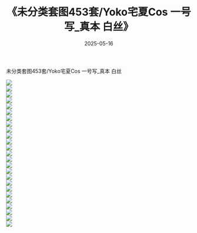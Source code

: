 ﻿---
layout: post
title:  《未分类套图453套/Yoko宅夏Cos  一号写_真本  白丝》
date:   2025-05-16
img: http://img.660000.xyz/Sharelink/网络美图/2021/未分类套图453套/Yoko宅夏Cos  一号写_真本  白丝/000.jpg
categories: [美女, 清纯, 唯美]
---

未分类套图453套/Yoko宅夏Cos  一号写_真本  白丝

 ![](http://img.660000.xyz/Sharelink/网络美图/2021/未分类套图453套/Yoko宅夏Cos&nbsp;&nbsp;一号写_真本&nbsp;&nbsp;白丝/001.jpg) <br>![](http://img.660000.xyz/Sharelink/网络美图/2021/未分类套图453套/Yoko宅夏Cos&nbsp;&nbsp;一号写_真本&nbsp;&nbsp;白丝/002.jpg) <br>![](http://img.660000.xyz/Sharelink/网络美图/2021/未分类套图453套/Yoko宅夏Cos&nbsp;&nbsp;一号写_真本&nbsp;&nbsp;白丝/003.jpg) <br>![](http://img.660000.xyz/Sharelink/网络美图/2021/未分类套图453套/Yoko宅夏Cos&nbsp;&nbsp;一号写_真本&nbsp;&nbsp;白丝/004.jpg) <br>![](http://img.660000.xyz/Sharelink/网络美图/2021/未分类套图453套/Yoko宅夏Cos&nbsp;&nbsp;一号写_真本&nbsp;&nbsp;白丝/005.jpg) <br>![](http://img.660000.xyz/Sharelink/网络美图/2021/未分类套图453套/Yoko宅夏Cos&nbsp;&nbsp;一号写_真本&nbsp;&nbsp;白丝/006.jpg) <br>![](http://img.660000.xyz/Sharelink/网络美图/2021/未分类套图453套/Yoko宅夏Cos&nbsp;&nbsp;一号写_真本&nbsp;&nbsp;白丝/007.jpg) <br>![](http://img.660000.xyz/Sharelink/网络美图/2021/未分类套图453套/Yoko宅夏Cos&nbsp;&nbsp;一号写_真本&nbsp;&nbsp;白丝/008.jpg) <br>![](http://img.660000.xyz/Sharelink/网络美图/2021/未分类套图453套/Yoko宅夏Cos&nbsp;&nbsp;一号写_真本&nbsp;&nbsp;白丝/009.jpg) <br>![](http://img.660000.xyz/Sharelink/网络美图/2021/未分类套图453套/Yoko宅夏Cos&nbsp;&nbsp;一号写_真本&nbsp;&nbsp;白丝/010.jpg) <br>![](http://img.660000.xyz/Sharelink/网络美图/2021/未分类套图453套/Yoko宅夏Cos&nbsp;&nbsp;一号写_真本&nbsp;&nbsp;白丝/011.jpg) <br>![](http://img.660000.xyz/Sharelink/网络美图/2021/未分类套图453套/Yoko宅夏Cos&nbsp;&nbsp;一号写_真本&nbsp;&nbsp;白丝/012.jpg) <br>![](http://img.660000.xyz/Sharelink/网络美图/2021/未分类套图453套/Yoko宅夏Cos&nbsp;&nbsp;一号写_真本&nbsp;&nbsp;白丝/013.jpg) <br>![](http://img.660000.xyz/Sharelink/网络美图/2021/未分类套图453套/Yoko宅夏Cos&nbsp;&nbsp;一号写_真本&nbsp;&nbsp;白丝/014.jpg) <br>![](http://img.660000.xyz/Sharelink/网络美图/2021/未分类套图453套/Yoko宅夏Cos&nbsp;&nbsp;一号写_真本&nbsp;&nbsp;白丝/015.jpg) <br>![](http://img.660000.xyz/Sharelink/网络美图/2021/未分类套图453套/Yoko宅夏Cos&nbsp;&nbsp;一号写_真本&nbsp;&nbsp;白丝/016.jpg) <br>![](http://img.660000.xyz/Sharelink/网络美图/2021/未分类套图453套/Yoko宅夏Cos&nbsp;&nbsp;一号写_真本&nbsp;&nbsp;白丝/017.jpg) <br>![](http://img.660000.xyz/Sharelink/网络美图/2021/未分类套图453套/Yoko宅夏Cos&nbsp;&nbsp;一号写_真本&nbsp;&nbsp;白丝/018.jpg) <br>![](http://img.660000.xyz/Sharelink/网络美图/2021/未分类套图453套/Yoko宅夏Cos&nbsp;&nbsp;一号写_真本&nbsp;&nbsp;白丝/019.jpg) <br>![](http://img.660000.xyz/Sharelink/网络美图/2021/未分类套图453套/Yoko宅夏Cos&nbsp;&nbsp;一号写_真本&nbsp;&nbsp;白丝/020.jpg) <br>![](http://img.660000.xyz/Sharelink/网络美图/2021/未分类套图453套/Yoko宅夏Cos&nbsp;&nbsp;一号写_真本&nbsp;&nbsp;白丝/021.jpg) <br>![](http://img.660000.xyz/Sharelink/网络美图/2021/未分类套图453套/Yoko宅夏Cos&nbsp;&nbsp;一号写_真本&nbsp;&nbsp;白丝/022.jpg) <br>![](http://img.660000.xyz/Sharelink/网络美图/2021/未分类套图453套/Yoko宅夏Cos&nbsp;&nbsp;一号写_真本&nbsp;&nbsp;白丝/023.jpg) <br>![](http://img.660000.xyz/Sharelink/网络美图/2021/未分类套图453套/Yoko宅夏Cos&nbsp;&nbsp;一号写_真本&nbsp;&nbsp;白丝/024.jpg) <br>![](http://img.660000.xyz/Sharelink/网络美图/2021/未分类套图453套/Yoko宅夏Cos&nbsp;&nbsp;一号写_真本&nbsp;&nbsp;白丝/025.jpg) <br>